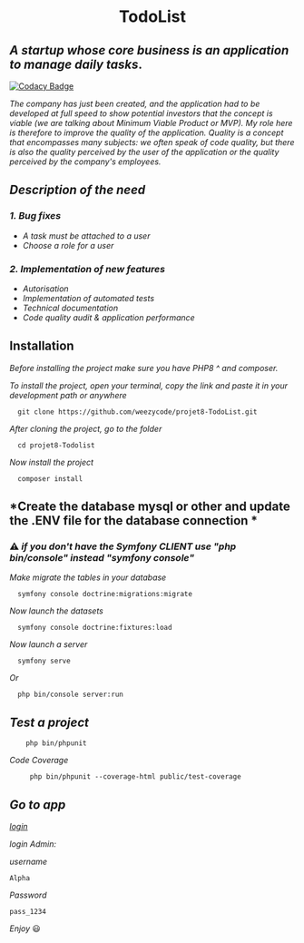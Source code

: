 
<h1 align="center">
TodoList
</h1>

## *A startup whose core business is an application to manage daily tasks*.

[![Codacy Badge](https://api.codacy.com/project/badge/Grade/346f73c9695f4fa6a0dd877b0a49d481)](https://app.codacy.com/gh/weezycode/projet8-TodoList?utm_source=github.com&utm_medium=referral&utm_content=weezycode/projet8-TodoList&utm_campaign=Badge_Grade_Settings)

*The company has just been created, and the application had to be developed at full speed to show potential investors that the concept is viable (we are talking about Minimum Viable Product or MVP).*
*My role here is therefore to improve the quality of the application. Quality is a concept that encompasses many subjects: we often speak of code quality, but there is also the quality perceived by the user of the application or the quality perceived by the company's employees.*

## *Description of the need*

### *1. Bug fixes*

* *A task must be attached to a user*
* *Choose a role for a user*

### *2. Implementation of new features*

* *Autorisation*
* *Implementation of automated tests*
* *Technical documentation*
* *Code quality audit & application performance*

## Installation

*Before installing the project make sure you have PHP8 ^ and composer.*

*To install the project, open your terminal, copy the link and paste it in your development path or anywhere*

      git clone https://github.com/weezycode/projet8-TodoList.git

*After cloning the project, go to the folder*

      cd projet8-Todolist

*Now install the project*

      composer install
## *Create the database mysql or other and update the .ENV file for the database connection * 


### :warning:  *if you don't have the Symfony CLIENT use  "php bin/console" instead "symfony console"*


*Make migrate the tables in your database*

      symfony console doctrine:migrations:migrate
*Now launch the datasets*

      symfony console doctrine:fixtures:load  
*Now launch a server* 

      symfony serve       
*Or*

      php bin/console server:run
      
 ## *Test a project*
 
        php bin/phpunit
 *Code Coverage*
 
         php bin/phpunit --coverage-html public/test-coverage 
      
## *Go to app*

 *[login](https://localhost:8000)*   


*login Admin:* 

*username*

    Alpha
*Password* 

    pass_1234
    
*Enjoy* 😃

